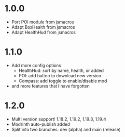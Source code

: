 # 1.0.0
* Port POI module from jsmacros
* Adapt BoxHealth from jsmacros
* Adapt HealthHud from jsmacros

# 1.1.0
* Add more config options
  * HealthHud: sort by name, health, or added
  * POI: add button to download new version
  * Compass: add toggle to enable/disable mod
* and more features that I have forgotten

# 1.2.0
* Multi version support! 1.18.2, 1.19.2, 1.19.3, 1.19.4
* Modrinth auto-publish added
* Split into two branches: dev (alpha) and main (release)
